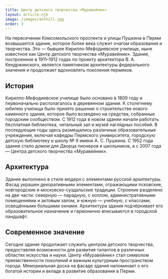 ```yaml
---
title: Центр детского творчества «Муравейник»
layout: article.njk
image: /images/anthill.jpg
order: 3
---
```


На пересечении Комсомольского проспекта и улицы Пушкина в Перми возвышается здание, которое более века служит очагом образования и творчества. Это — бывшее Кирилло-Мефодиевское училище, ныне известное как Центр детского творчества «Муравейник». Здание, построенное в 1911–1912 годах по проекту архитектора В. А. Кендржинского, является памятником архитектуры федерального значения и продолжает вдохновлять поколения пермяков.

## История

Кирилло-Мефодиевское училище было основано в 1809 году и первоначально располагалось в деревянном здании. К столетнему юбилею училища было принято решение о строительстве нового каменного здания, которое было возведено на средства, собранные городским сообществом. С 1912 года в новом здании начали работать бесплатная библиотека, читальный зал и музей наглядных пособий. В последующие годы здесь размещались различные образовательные учреждения, включая кафедры Пермского университета, городскую детскую библиотеку и школу № 9 имени А. С. Пушкина. С 1952 года здание стало домом для Дворца пионеров и школьников, а с 2007 года — Центра детского творчества «Муравейник».

## Архитектура

Здание выполнено в стиле модерн с элементами русской архитектуры. Фасад украшен декоративными элементами, отражающими псковские, новгородские и московско-суздальские традиции. Строение разделено на две части: северную — парадную, с холлом, административными помещениями и актовым залом, и южную — учебную, с классами, освещёнными большими окнами. Архитектура здания подчёркивает его образовательное назначение и гармонично вписывается в городской ландшафт.

## Современное значение

Сегодня здание продолжает служить центром детского творчества, предоставляя возможности для развития талантов в различных областях искусства и науки. Центр «Муравейник» стал символом преемственности поколений и важным культурным пространством города. Мемориальная доска на фасаде здания напоминает о его богатой истории и вкладе в развитие образования в Перми.
